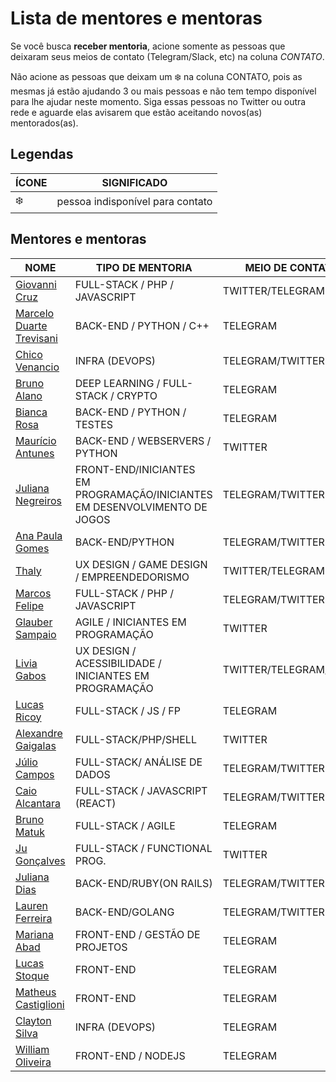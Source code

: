 # Lista de mentores e mentoras

Se você busca **receber mentoria**, acione somente as pessoas que deixaram seus meios de contato (Telegram/Slack, etc) na coluna *CONTATO*.

Não acione as pessoas que deixam um :snowflake: na coluna CONTATO, pois as mesmas já estão ajudando 3 ou mais pessoas e não tem tempo disponível para lhe ajudar neste momento. Siga essas pessoas no Twitter ou outra rede e aguarde elas avisarem que estão aceitando novos(as) mentorados(as).

## Legendas

| ÍCONE | SIGNIFICADO |
| --- | --- |
| :snowflake: | pessoa indisponível para contato |

## Mentores e mentoras


| NOME | TIPO DE MENTORIA | MEIO DE CONTATO | CONTATO
| --- | --- | --- | --- |
| [Giovanni Cruz](https://github.com/giovannicruz97) | FULL-STACK / PHP / JAVASCRIPT | TWITTER/TELEGRAM | @gioc_ruz/@Gioc_ruz |
| [Marcelo Duarte Trevisani](https://www.linkedin.com/in/marcelodtrevisani/) | BACK-END / PYTHON / C++ | TELEGRAM | @marcelotrevisani |
| [Chico Venancio](https://twitter.com/chicocvenancio) | INFRA (DEVOPS)| TELEGRAM/TWITTER | @chicocvenancio|
| [Bruno Alano](https://github.com/brunoalano) | DEEP LEARNING / FULL-STACK / CRYPTO | TELEGRAM | @brunoalano |
| [Bianca Rosa](http://biancarosa.com.br/) | BACK-END / PYTHON / TESTES | TELEGRAM | @bianca_rosa |
| [Maurício Antunes](https://www.maugzoide.com/) | BACK-END / WEBSERVERS / PYTHON | TWITTER | @maugzoide
| [Juliana Negreiros](https://twitter.com/juunegreiros) |  FRONT-END/INICIANTES EM PROGRAMAÇÃO/INICIANTES EM DESENVOLVIMENTO DE JOGOS | TELEGRAM/TWITTER | @juunegreiros |
| [Ana Paula Gomes](https://anapaulagomes.me) | BACK-END/PYTHON | TELEGRAM/TWITTER | :snowflake: |
| [Thaly](https://twitter.com/AtemZero) | UX DESIGN / GAME DESIGN / EMPREENDEDORISMO | TWITTER/TELEGRAM | @AtemZero |
| [Marcos Felipe](https://github.com/omarkdev) | FULL-STACK / PHP / JAVASCRIPT | TELEGRAM/TWITTER | @omarkdev |
| [Glauber Sampaio](https://www.linkedin.com/in/glaubersampaio/) | AGILE / INICIANTES EM PROGRAMAÇÃO | TWITTER | :snowflake: |
| [Livia Gabos](http://liviagabos.com) | UX DESIGN / ACESSIBILIDADE / INICIANTES EM PROGRAMAÇÃO | TWITTER/TELEGRAM/SLACK | :snowflake: |
| [Lucas Ricoy](https://github.com/lricoy) | FULL-STACK / JS / FP | TELEGRAM | :snowflake: |
| [Alexandre Gaigalas](https://github.com/alganet) | FULL-STACK/PHP/SHELL | TWITTER | @alganet |
| [Júlio Campos](https://linkedin.com/in/jcserracampos) | FULL-STACK/ ANÁLISE DE DADOS | TELEGRAM/TWITTER | @jcserracampos |
| [Caio Alcantara](https://sourcerer.io/clucasalcantara) | FULL-STACK / JAVASCRIPT (REACT) | TELEGRAM/TWITTER | :snowflake: |
| [Bruno Matuk](https://github.com/matuklong) | FULL-STACK / AGILE | TELEGRAM | @matuklong |
| [Ju Gonçalves](https://cyberglot.me) | FULL-STACK / FUNCTIONAL PROG. | TWITTER | @cyberglot |
| [Juliana Dias](https://about.me/juuh42dias) | BACK-END/RUBY(ON RAILS) | TELEGRAM/TWITTER | @juuh42dias |
| [Lauren Ferreira](https://larien.me) | BACK-END/GOLANG | TELEGRAM/TWITTER | @larienmf |
| [Mariana Abad](https://github.com/maaryhabad) | FRONT-END / GESTÃO DE PROJETOS | TELEGRAM | :snowflake: |
| [Lucas Stoque](https://github.com/stoque) | FRONT-END | TELEGRAM | :snowflake: |
| [Matheus Castiglioni](https://github.com/mahenrique94) | FRONT-END | TELEGRAM | @mahenrique94 |
| [Clayton Silva](https://github.com/claytonsilva) | INFRA (DEVOPS) | TELEGRAM | @claytonssilva |
| [William Oliveira](https://twitter.com/w_oliveiras) | FRONT-END / NODEJS | TELEGRAM | :snowflake: |
